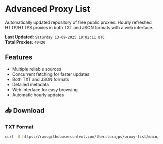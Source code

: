 # Advanced Proxy List

Automatically updated repository of free public proxies. Hourly refreshed HTTP/HTTPS proxies in both TXT and JSON formats with a web interface.

**Last Updated:** `Saturday 13-09-2025 19:02:11 UTC`  
**Total Proxies:** `40420`

## Features
- Multiple reliable sources
- Concurrent fetching for faster updates
- Both TXT and JSON formats
- Detailed metadata
- Web interface for easy browsing
- Automatic hourly updates

## 📥 Download

### TXT Format
```bash
curl -O https://raw.githubusercontent.com/theriturajps/proxy-list/main/proxies.txt